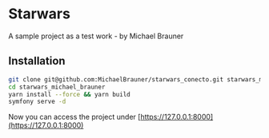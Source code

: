 # Starwars

A sample project as a test work - by Michael Brauner

## Installation

```bash
git clone git@github.com:MichaelBrauner/starwars_conecto.git starwars_michael_brauner
cd starwars_michael_brauner
yarn install --force && yarn build
symfony serve -d
```

Now you can access the project under [https://127.0.0.1:8000](https://127.0.0.1:8000)

